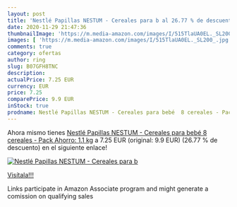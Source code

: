 ```yaml
---
layout: post
title: 'Nestlé Papillas NESTUM - Cereales para b al 26.77 % de descuento'
date: 2020-11-29 21:47:36
thumbnailImage: 'https://m.media-amazon.com/images/I/515TlaUA0EL._SL200_.jpg'
images: [ 'https://m.media-amazon.com/images/I/515TlaUA0EL._SL200_.jpg' ]
comments: true
category: ofertas
author: ring
slug: B07GFH8TNC
description:
actualPrice: 7.25 EUR
currency: EUR
price: 7.25
comparePrice: 9.9 EUR
inStock: true
prodname: Nestlé Papillas NESTUM - Cereales para bebé  8 cereales - Pack Ahorro: 1.1 kg
---
```


Ahora mismo tienes [Nestlé Papillas NESTUM - Cereales para bebé  8 cereales - Pack Ahorro: 1.1 kg](https://www.amazon.es/dp/B07GFH8TNC/?tag=tolees-21) a 7.25 EUR (original: 9.9 EUR) (26.77 %  de descuento) en el siguiente enlace!

[![Nestlé Papillas NESTUM - Cereales para b](https://m.media-amazon.com/images/I/515TlaUA0EL._SL200_.jpg)](https://www.amazon.es/dp/B07GFH8TNC/?tag=tolees-21)

[Visítala!!!](https://www.amazon.es/dp/B07GFH8TNC/?tag=tolees-21)

Links participate in Amazon Associate program and might generate a comission on qualifying sales
